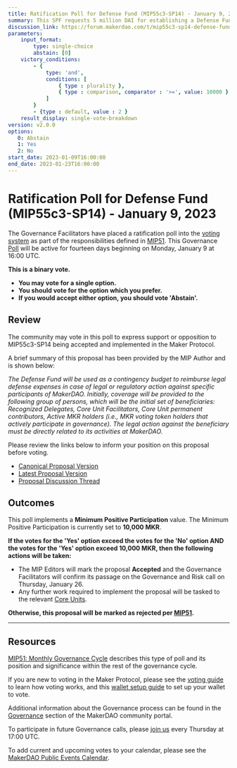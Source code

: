 ```yaml
---
title: Ratification Poll for Defense Fund (MIP55c3-SP14) - January 9, 2023
summary: This SPF requests 5 million DAI for establishing a Defense Fund which will have the purpose of reimbursing legal defense expenses incurred by active participants of MakerDAO in case they are the target of legal or regulatory action.
discussion_link: https://forum.makerdao.com/t/mip55c3-sp14-defense-fund/19076
parameters:
    input_format:
        type: single-choice
        abstain: [0]
    victory_conditions:
        - {
            type: 'and',
            conditions: [
                { type : plurality },
                { type : comparison, comparator : '>=', value: 10000 }
            ]
        }
        - {type : default, value : 2 }
    result_display: single-vote-breakdown
version: v2.0.0
options:
   0: Abstain
   1: Yes
   2: No
start_date: 2023-01-09T16:00:00
end_date: 2023-01-23T16:00:00
---
```

# Ratification Poll for Defense Fund (MIP55c3-SP14) - January 9, 2023

The Governance Facilitators have placed a ratification poll into the [voting system](https://vote.makerdao.com/polling) as part of the responsibilities defined in [MIP51](https://mips.makerdao.com/mips/details/MIP51). This Governance [Poll](https://community-development.makerdao.com/en/learn/governance/on-chain-gov) will be active for fourteen days beginning on Monday, January 9 at 16:00 UTC.

**This is a binary vote.**
- **You may vote for a single option.**
- **You should vote for the option which you prefer.**
- **If you would accept either option, you should vote 'Abstain'.**

## Review

The community may vote in this poll to express support or opposition to MIP55c3-SP14 being accepted and implemented in the Maker Protocol.

A brief summary of this proposal has been provided by the MIP Author and is shown below:

*The Defense Fund will be used as a contingency budget to reimburse legal defense expenses in case of legal or regulatory action against specific participants of MakerDAO. Initially, coverage will be provided to the following group of persons, which will be the initial set of beneficiaries: Recognized Delegates, Core Unit Facilitators, Core Unit permanent contributors, Active MKR holders (i.e., MKR voting token holders that actively participate in governance). The legal action against the beneficiary must be directly related to its activities at MakerDAO.*

Please review the links below to inform your position on this proposal before voting.
* [Canonical Proposal Version](https://github.com/makerdao/mips/blob/3f9575de2967dad854004e681cf384f6ee42d80e/MIP55/MIP55c3-Subproposals/MIP55c3-SP14.md)
* [Latest Proposal Version](https://mips.makerdao.com/mips/details/MIP55c3SP14)
* [Proposal Discussion Thread](https://forum.makerdao.com/t/mip55c3-sp14-defense-fund/19076)

## Outcomes

This poll implements a **Minimum Positive Participation** value. The Minimum Positive Participation is currently set to **10,000 MKR**.

**If the votes for the 'Yes' option exceed the votes for the 'No' option AND the votes for the 'Yes' option exceed 10,000 MKR, then the following actions will be taken:**
* The MIP Editors will mark the proposal **Accepted** and the Governance Facilitators will confirm its passage on the Governance and Risk call on Thursday, January 26.
* Any further work required to implement the proposal will be tasked to the relevant [Core Units](https://mips.makerdao.com/mips/details/MIP38#mip38c2-core-unit-state).

**Otherwise, this proposal will be marked as rejected per [MIP51](https://mips.makerdao.com/mips/details/MIP51#mip51c2-ratification-poll).**

---

## Resources

[MIP51: Monthly Governance Cycle](https://mips.makerdao.com/mips/details/MIP51) describes this type of poll and its position and significance within the rest of the governance cycle.

If you are new to voting in the Maker Protocol, please see the [voting guide](https://community-development.makerdao.com/en/learn/governance/how-voting-works/) to learn how voting works, and this [wallet setup guide](https://community-development.makerdao.com/en/learn/governance/voting-setup/) to set up your wallet to vote.

Additional information about the Governance process can be found in the [Governance](https://community-development.makerdao.com/en/learn/governance) section of the MakerDAO community portal.

To participate in future Governance calls, please [join us](https://github.com/makerdao/community/tree/master/governance/governance-and-risk-meetings) every Thursday at 17:00 UTC.

To add current and upcoming votes to your calendar, please see the [MakerDAO Public Events Calendar](https://calendar.google.com/calendar/embed?src=makerdao.com_3efhm2ghipksegl009ktniomdk%40group.calendar.google.com&ctz=UTC&mode=week&showCalendars=0&showPrint=0).
